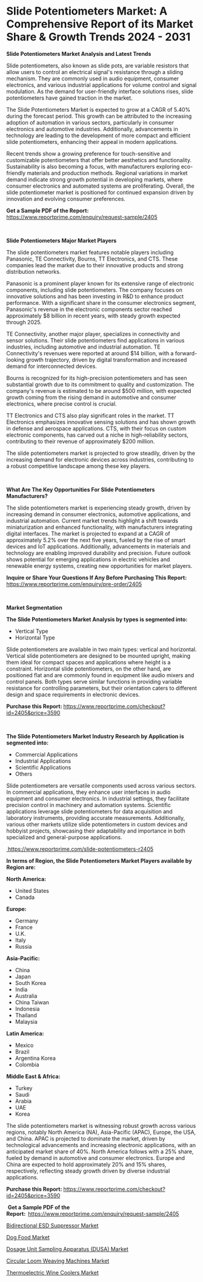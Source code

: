 <p><h1>Slide Potentiometers Market: A Comprehensive Report of its Market Share & Growth Trends 2024 - 2031</h1></p><p><strong>Slide Potentiometers Market Analysis and Latest Trends</strong></p>
<p><p>Slide potentiometers, also known as slide pots, are variable resistors that allow users to control an electrical signal's resistance through a sliding mechanism. They are commonly used in audio equipment, consumer electronics, and various industrial applications for volume control and signal modulation. As the demand for user-friendly interface solutions rises, slide potentiometers have gained traction in the market.</p><p>The Slide Potentiometers Market is expected to grow at a CAGR of 5.40% during the forecast period. This growth can be attributed to the increasing adoption of automation in various sectors, particularly in consumer electronics and automotive industries. Additionally, advancements in technology are leading to the development of more compact and efficient slide potentiometers, enhancing their appeal in modern applications.</p><p>Recent trends show a growing preference for touch-sensitive and customizable potentiometers that offer better aesthetics and functionality. Sustainability is also becoming a focus, with manufacturers exploring eco-friendly materials and production methods. Regional variations in market demand indicate strong growth potential in developing markets, where consumer electronics and automated systems are proliferating. Overall, the slide potentiometer market is positioned for continued expansion driven by innovation and evolving consumer preferences.</p></p>
<p><strong>Get a Sample PDF of the Report:&nbsp;</strong> <a href="https://www.reportprime.com/enquiry/request-sample/2405">https://www.reportprime.com/enquiry/request-sample/2405</a></p>
<p>&nbsp;</p>
<p><strong>Slide Potentiometers Major Market Players</strong></p>
<p><p>The slide potentiometers market features notable players including Panasonic, TE Connectivity, Bourns, TT Electronics, and CTS. These companies lead the market due to their innovative products and strong distribution networks.</p><p>Panasonic is a prominent player known for its extensive range of electronic components, including slide potentiometers. The company focuses on innovative solutions and has been investing in R&D to enhance product performance. With a significant share in the consumer electronics segment, Panasonic's revenue in the electronic components sector reached approximately $8 billion in recent years, with steady growth expected through 2025.</p><p>TE Connectivity, another major player, specializes in connectivity and sensor solutions. Their slide potentiometers find applications in various industries, including automotive and industrial automation. TE Connectivity's revenues were reported at around $14 billion, with a forward-looking growth trajectory, driven by digital transformation and increased demand for interconnected devices.</p><p>Bourns is recognized for its high-precision potentiometers and has seen substantial growth due to its commitment to quality and customization. The company's revenue is estimated to be around $500 million, with expected growth coming from the rising demand in automotive and consumer electronics, where precise control is crucial.</p><p>TT Electronics and CTS also play significant roles in the market. TT Electronics emphasizes innovative sensing solutions and has shown growth in defense and aerospace applications. CTS, with their focus on custom electronic components, has carved out a niche in high-reliability sectors, contributing to their revenue of approximately $200 million.</p><p>The slide potentiometers market is projected to grow steadily, driven by the increasing demand for electronic devices across industries, contributing to a robust competitive landscape among these key players.</p></p>
<p>&nbsp;</p>
<p><strong>What Are The Key Opportunities For Slide Potentiometers Manufacturers?</strong></p>
<p><p>The slide potentiometers market is experiencing steady growth, driven by increasing demand in consumer electronics, automotive applications, and industrial automation. Current market trends highlight a shift towards miniaturization and enhanced functionality, with manufacturers integrating digital interfaces. The market is projected to expand at a CAGR of approximately 5.2% over the next five years, fueled by the rise of smart devices and IoT applications. Additionally, advancements in materials and technology are enabling improved durability and precision. Future outlook shows potential for emerging applications in electric vehicles and renewable energy systems, creating new opportunities for market players.</p></p>
<p><strong>Inquire or Share Your Questions If Any Before Purchasing This Report:</strong> <a href="https://www.reportprime.com/enquiry/pre-order/2405">https://www.reportprime.com/enquiry/pre-order/2405</a></p>
<p>&nbsp;</p>
<p><strong>Market Segmentation</strong></p>
<p><strong>The Slide Potentiometers Market Analysis by types is segmented into:</strong></p>
<p><ul><li>Vertical Type</li><li>Horizontal Type</li></ul></p>
<p><p>Slide potentiometers are available in two main types: vertical and horizontal. Vertical slide potentiometers are designed to be mounted upright, making them ideal for compact spaces and applications where height is a constraint. Horizontal slide potentiometers, on the other hand, are positioned flat and are commonly found in equipment like audio mixers and control panels. Both types serve similar functions in providing variable resistance for controlling parameters, but their orientation caters to different design and space requirements in electronic devices.</p></p>
<p><strong>Purchase this Report:&nbsp;</strong><a href="https://www.reportprime.com/checkout?id=2405&price=3590">https://www.reportprime.com/checkout?id=2405&price=3590</a></p>
<p>&nbsp;</p>
<p><strong>The Slide Potentiometers Market Industry Research by Application is segmented into:</strong></p>
<p><ul><li>Commercial Applications</li><li>Industrial Applications</li><li>Scientific Applications</li><li>Others</li></ul></p>
<p><p>Slide potentiometers are versatile components used across various sectors. In commercial applications, they enhance user interfaces in audio equipment and consumer electronics. In industrial settings, they facilitate precision control in machinery and automation systems. Scientific applications leverage slide potentiometers for data acquisition and laboratory instruments, providing accurate measurements. Additionally, various other markets utilize slide potentiometers in custom devices and hobbyist projects, showcasing their adaptability and importance in both specialized and general-purpose applications.</p></p>
<p><a href="https://www.reportprime.com/slide-potentiometers-r2405">&nbsp;https://www.reportprime.com/slide-potentiometers-r2405</a></p>
<p><strong>In terms of Region, the Slide Potentiometers Market Players available by Region are:</strong></p>
<p>
    <p> <strong> North America: </strong>
        <ul>
            <li>United States</li>
            <li>Canada</li>
        </ul>
        </p> 
    <p> <strong> Europe: </strong>
        <ul>
            <li>Germany</li>
            <li>France</li>
            <li>U.K.</li>
            <li>Italy</li>
            <li>Russia</li>
        </ul>
        </p> 
    <p> <strong> Asia-Pacific: </strong>
        <ul>
            <li>China</li>
            <li>Japan</li>
            <li>South Korea</li>
            <li>India</li>
            <li>Australia</li>
            <li>China Taiwan</li>
            <li>Indonesia</li>
            <li>Thailand</li>
            <li>Malaysia</li>
        </ul>
        </p> 
    <p> <strong> Latin America: </strong>
        <ul>
            <li>Mexico</li>
            <li>Brazil</li>
            <li>Argentina Korea</li>
            <li>Colombia</li>
        </ul>
        </p> 
    <p> <strong> Middle East & Africa: </strong>
        <ul>
            <li>Turkey</li>
            <li>Saudi</li>
            <li>Arabia</li>
            <li>UAE</li>
            <li>Korea</li>
        </ul>
    </p>
    </p>
<p><p>The slide potentiometers market is witnessing robust growth across various regions, notably North America (NA), Asia-Pacific (APAC), Europe, the USA, and China. APAC is projected to dominate the market, driven by technological advancements and increasing electronic applications, with an anticipated market share of 40%. North America follows with a 25% share, fueled by demand in automotive and consumer electronics. Europe and China are expected to hold approximately 20% and 15% shares, respectively, reflecting steady growth driven by diverse industrial applications.</p></p>
<p><strong>Purchase this Report: </strong><a href="https://www.reportprime.com/checkout?id=2405&price=3590">https://www.reportprime.com/checkout?id=2405&price=3590</a></p>
<p>&nbsp;<strong>Get a Sample PDF of the Report:&nbsp;&nbsp;</strong><a href="https://www.reportprime.com/enquiry/request-sample/2405">https://www.reportprime.com/enquiry/request-sample/2405</a></p>
<p><strong></strong></p>
<p><p><a href="https://medium.com/@bernadette.hunter4468/global-bidirectional-esd-suppressor-industry-research-report-competitive-landscape-market-size-bf32d6843f1b?postPublishedType=initial">Bidirectional ESD Suppressor Market</a></p><p><a href="https://www.linkedin.com/pulse/what-growth-opportunities-challenges-dog-food-market-camilytics-hazhf?trackingId=GN3%2FYWBnTY2CvUQu2JHfkA%3D%3D">Dog Food Market</a></p><p><a href="https://issuu.com/reportprime-2/docs/dosage-unit-sampling-apparatus-dusa_83263b513c5ea0">Dosage Unit Sampling Apparatus (DUSA) Market</a></p><p><a href="https://issuu.com/reportprime-2/docs/circular-loom-weaving-machines-mark_85a8755df0e10e">Circular Loom Weaving Machines Market</a></p><p><a href="https://www.linkedin.com/pulse/thermoelectric-wine-coolers-market-investigation-industry-evolution-srerf?trackingId=0w8ua5UgTg%2BEvsspgOHyMA%3D%3D">Thermoelectric Wine Coolers Market</a></p></p>